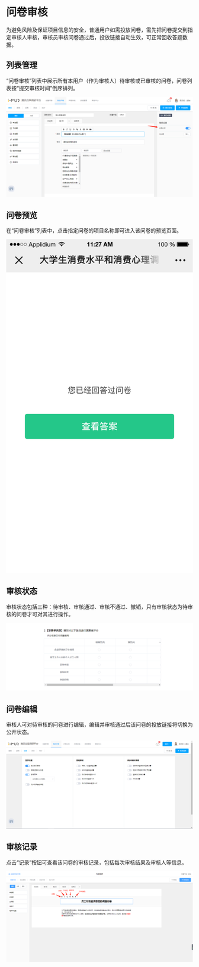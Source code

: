 # 问卷审核

为避免风险及保证项目信息的安全，普通用户如需投放问卷，需先把问卷提交到指定审核人审核，审核员审核问卷通过后，投放链接自动生效，可正常回收答题数据。

## 列表管理

 “问卷审核”列表中展示所有本用户（作为审核人）待审核或已审核的问卷，问卷列表按“提交审核时间”倒序排列。

![](../.gitbook/assets/image%20%28230%29.png)



## 问卷预览 

在“问卷审核”列表中，点击指定问卷的项目名称即可进入该问卷的预览页面。

![](../.gitbook/assets/image%20%28346%29.png)



## 审核状态 

审核状态包括三种：待审核、审核通过、审核不通过、撤销，只有审核状态为待审核的问卷才可对其进行操作。

![](../.gitbook/assets/image%20%28344%29.png)

## 问卷编辑

审核人可对待审核的问卷进行编辑，编辑并审核通过后该问卷的投放链接将切换为公开状态。

![](../.gitbook/assets/image%20%28225%29.png)

## 审核记录

点击“记录”按钮可查看该问卷的审核记录，包括每次审核结果及审核人等信息。

![](../.gitbook/assets/image%20%28315%29.png)

